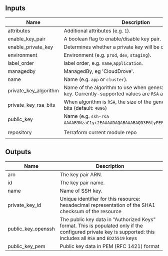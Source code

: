 ## Inputs

| Name | Description | Type | Default | Required |
|------|-------------|------|---------|:--------:|
| attributes | Additional attributes (e.g. `1`). | `list(string)` | `[]` | no |
| enable\_key\_pair | A boolean flag to enable/disable key pair. | `bool` | `true` | no |
| enable\_private\_key | Determines whether a private key will be created | `bool` | `false` | no |
| environment | Environment (e.g. `prod`, `dev`, `staging`). | `string` | `""` | no |
| label\_order | label order, e.g. `name`,`application`. | `list(any)` | `[]` | no |
| managedby | ManagedBy, eg 'CloudDrove'. | `string` | `"hello@clouddrove.com"` | no |
| name | Name  (e.g. `app` or `cluster`). | `string` | `""` | no |
| private\_key\_algorithm | Name of the algorithm to use when generating the private key. Currently-supported values are `RSA` and `ED25519` | `string` | `"RSA"` | no |
| private\_key\_rsa\_bits | When algorithm is `RSA`, the size of the generated RSA key, in bits (default: `4096`) | `number` | `4096` | no |
| public\_key | Name  (e.g. `ssh-rsa AAAAB3NzaC1yc2EAAAADAQABAAABAQD3F6tyPEFEzV0LX3X8BsXdMsQ`). | `string` | `""` | no |
| repository | Terraform current module repo | `string` | `"https://github.com/clouddrove/terraform-aws-keypair"` | no |

## Outputs

| Name | Description |
|------|-------------|
| arn | The key pair ARN. |
| id | The key pair name. |
| name | Name of SSH key. |
| private\_key\_id | Unique identifier for this resource: hexadecimal representation of the SHA1 checksum of the resource |
| public\_key\_openssh | The public key data in "Authorized Keys" format. This is populated only if the configured private key is supported: this includes all `RSA` and `ED25519` keys |
| public\_key\_pem | Public key data in PEM (RFC 1421) format |

